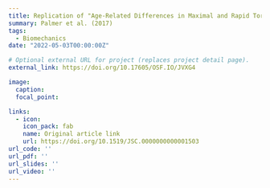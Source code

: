 ```yaml
---
title: Replication of "Age-Related Differences in Maximal and Rapid Torque Characteristics of the Hip Extensors and Dynamic Postural Balance in Healthy, Young and Old Females"
summary: Palmer et al. (2017)
tags:
  - Biomechanics
date: "2022-05-03T00:00:00Z"

# Optional external URL for project (replaces project detail page).
external_link: https://doi.org/10.17605/OSF.IO/JVXG4

image:
  caption: 
  focal_point: 

links:
  - icon: 
    icon_pack: fab
    name: Original article link
    url: https://doi.org/10.1519/JSC.0000000000001503
url_code: ''
url_pdf: ''
url_slides: ''
url_video: ''
---
```

